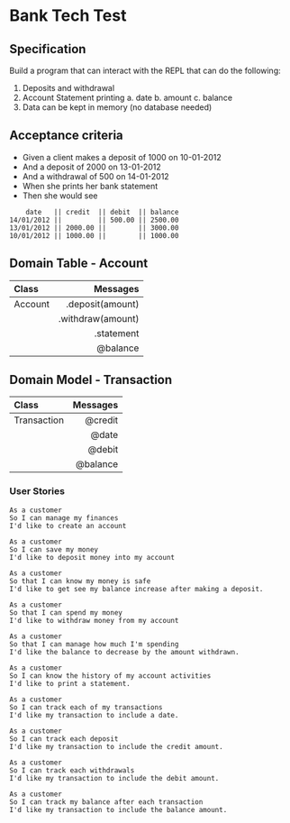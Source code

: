# Bank Tech Test

## Specification

Build a program that can interact with the REPL that can do the following:

1. Deposits and withdrawal
2. Account Statement printing
  a. date 
  b. amount 
  c. balance 
3. Data can be kept in memory (no database needed)

## Acceptance criteria 

- Given a client makes a deposit of 1000 on 10-01-2012
- And a deposit of 2000 on 13-01-2012
- And a withdrawal of 500 on 14-01-2012
- When she prints her bank statement
- Then she would see

```
    date   || credit  || debit  || balance
14/01/2012 ||         || 500.00 || 2500.00
13/01/2012 || 2000.00 ||        || 3000.00
10/01/2012 || 1000.00 ||        || 1000.00
```

## Domain Table - Account

| Class       | Messages  |
| :---        |  ----:    |
| Account     | .deposit(amount)  |
|             | .withdraw(amount)  |
|             | .statement  |
|             | @balance  |

## Domain Model - Transaction

| Class       | Messages  |
| :---        |  ----:    |
| Transaction | @credit   |
|             | @date     |
|             | @debit    |
|             | @balance  |


              

### User Stories  
```
As a customer
So I can manage my finances
I'd like to create an account 

As a customer 
So I can save my money
I'd like to deposit money into my account

As a customer 
So that I can know my money is safe
I'd like to get see my balance increase after making a deposit.

As a customer 
So that I can spend my money                                           
I'd like to withdraw money from my account

As a customer 
So that I can manage how much I'm spending
I'd like the balance to decrease by the amount withdrawn. 

As a customer
So I can know the history of my account activities 
I'd like to print a statement.

As a customer
So I can track each of my transactions
I'd like my transaction to include a date.

As a customer
So I can track each deposit
I'd like my transaction to include the credit amount.

As a customer 
So I can track each withdrawals
I'd like my transaction to include the debit amount.

As a customer 
So I can track my balance after each transaction
I'd like my transaction to include the balance amount.
```

